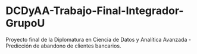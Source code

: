 # DCDyAA-Trabajo-Final-Integrador-GrupoU
Proyecto final de la Diplomatura en Ciencia de Datos y Analítica Avanzada - Predicción de abandono de clientes bancarios.
